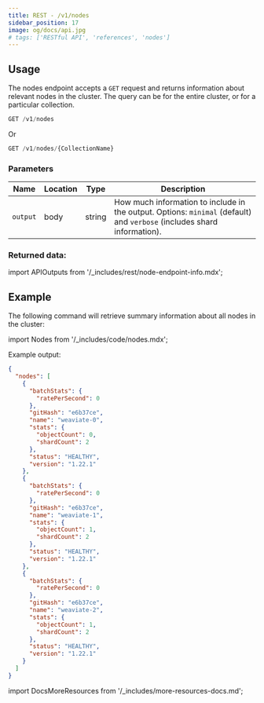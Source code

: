 ```yaml
---
title: REST - /v1/nodes
sidebar_position: 17
image: og/docs/api.jpg
# tags: ['RESTful API', 'references', 'nodes']
---
```



## Usage

The nodes endpoint accepts a `GET` request and returns information about relevant nodes in the cluster. The query can be for the entire cluster, or for a particular collection.

```js
GET /v1/nodes
```

Or

```js
GET /v1/nodes/{CollectionName}
```

### Parameters

| Name | Location | Type | Description |
| ---- | -------- | ---- | ----------- |
| `output` | body | string | How much information to include in the output. Options:  `minimal` (default) and `verbose` (includes shard information). |

### Returned data:

import APIOutputs from '/_includes/rest/node-endpoint-info.mdx';

<APIOutputs />

## Example

The following command will retrieve summary information about all nodes in the cluster:

import Nodes from '/_includes/code/nodes.mdx';

<Nodes/>

Example output:

```json
{
  "nodes": [
    {
      "batchStats": {
        "ratePerSecond": 0
      },
      "gitHash": "e6b37ce",
      "name": "weaviate-0",
      "stats": {
        "objectCount": 0,
        "shardCount": 2
      },
      "status": "HEALTHY",
      "version": "1.22.1"
    },
    {
      "batchStats": {
        "ratePerSecond": 0
      },
      "gitHash": "e6b37ce",
      "name": "weaviate-1",
      "stats": {
        "objectCount": 1,
        "shardCount": 2
      },
      "status": "HEALTHY",
      "version": "1.22.1"
    },
    {
      "batchStats": {
        "ratePerSecond": 0
      },
      "gitHash": "e6b37ce",
      "name": "weaviate-2",
      "stats": {
        "objectCount": 1,
        "shardCount": 2
      },
      "status": "HEALTHY",
      "version": "1.22.1"
    }
  ]
}
```

import DocsMoreResources from '/_includes/more-resources-docs.md';

<DocsMoreResources />
